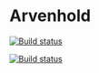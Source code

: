# Arvenhold

[![Build status](https://ci.appveyor.com/api/projects/status/xw0pygivi3i68389?svg=true)](https://ci.appveyor.com/project/JarCarr/arvenhold)

[![Build status](https://ci.appveyor.com/api/projects/status/xw0pygivi3i68389/branch/master?svg=true)](https://ci.appveyor.com/project/JarCarr/arvenhold/branch/master)

